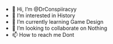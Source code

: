 - 👋 Hi, I’m @DrConspiiracyy
- 👀 I’m interested in History
- 🌱 I’m currently learning Game Design
- 💞️ I’m looking to collaborate on Nothing
- 📫 How to reach me Dont

<!---
DrConspiiracyy/DrConspiiracyy is a ✨ special ✨ repository because its `README.md` (this file) appears on your GitHub profile.
You can click the Preview link to take a look at your changes.
--->
